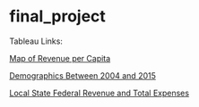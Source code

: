 # final_project
Tableau Links:

[Map of Revenue per Capita](https://public.tableau.com/profile/david2973#!/vizhome/education_project_spring_2019/FED_REV_PER_CAPI)

[Demographics Between 2004 and 2015](https://public.tableau.com/profile/david2973#!/vizhome/DemographicsbyYear/DemographicsbyYear?publish=yes)

[Local State Federal Revenue and Total Expenses](https://public.tableau.com/profile/david2973#!/vizhome/LocalStateFedRevandTotalExpenses/LocalStateFedRevandExp?publish=yes)
  
